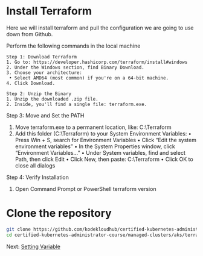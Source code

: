 # Install Terraform

Here we will install terraform and pull the configuration we are going to use down from Github.

Perform the following commands in the local machine

```Windows
Step 1: Download Terraform
1. Go to: https://developer.hashicorp.com/terraform/install#windows
2. Under the Windows section, find Binary Download.
3. Choose your architecture:
 • Select AMD64 (most common) if you're on a 64-bit machine.
4. Click Download.

Step 2: Unzip the Binary
1. Unzip the downloaded .zip file.
2. Inside, you'll find a single file: terraform.exe.
```
Step 3: Move and Set the PATH
1. Move terraform.exe to a permanent location, like:
   C:\Terraform
2. Add this folder (C:\Terraform) to your System Environment Variables:
 • Press Win + S, search for Environment Variables
 • Click “Edit the system environment variables”
 • In the System Properties window, click “Environment Variables…”
 • Under System variables, find and select Path, then click Edit
 • Click New, then paste:
   C:\Terraform
 • Click OK to close all dialogs

Step 4: Verify Installation
1. Open Command Prompt or PowerShell
   terraform version

# Clone the repository

```bash
git clone https://github.com/kodekloudhub/certified-kubernetes-administrator-course.git
cd certified-kubernetes-administrator-course/managed-clusters/aks/terraform_local
```

Next: [Setting Variable](./03-setting-variable.md)
